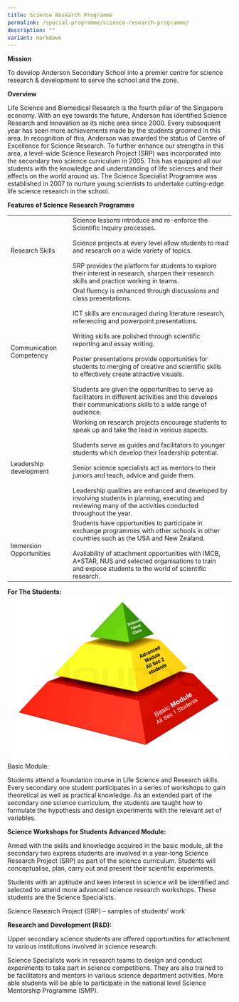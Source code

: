 ```yaml
---
title: Science Research Programme
permalink: /special-programme/science-research-programme/
description: ""
variant: markdown
---
```

**Mission**

To develop Anderson Secondary School into a premier centre for science research &amp; development to serve the school and the zone.

**Overview**

Life Science and Biomedical Research is the fourth pillar of the Singapore economy. With an eye towards the future, Anderson has identified Science Research and Innovation as its niche area since 2000. Every subsequent year has seen more achievements made by the students groomed in this area. In recognition of this, Anderson was awarded the status of Centre of Excellence for Science Research. To further enhance our strengths in this area, a level-wide Science Research Project (SRP) was incorporated into the secondary two science curriculum in 2005. This has equipped all our students with the knowledge and understanding of life sciences and their effects on the world around us. The Science Specialist Programme was established in 2007 to nurture young scientists to undertake cutting-edge life science research in the school.

**Features of Science Research Programme**


| |  | 
| -------- | -------- | 
| Research Skills | Science lessons introduce and re-enforce the Scientific Inquiry processes. <br><br>Science projects at every level allow students to read and research on a wide variety of topics. <br><br>SRP provides the platform for students to explore their interest in research, sharpen their research skills and practice working in teams.
|Communication Competency|Oral fluency is enhanced through discussions and class presentations.<br><br>ICT skills are encouraged during literature research, referencing and powerpoint presentations. <br><br>Writing skills are polished through scientific reporting and essay writing.<br><br>Poster presentations provide opportunities for students to merging of creative and scientific skills to effectively create attractive visuals.<br><br>Students are given the opportunities to serve as facilitators in different activities and this develops their communications skills to a wide range of audience.
|Leadership development|Working on research projects encourage students to speak up and take the lead in various aspects. <br><br>Students serve as guides and facilitators to younger students which develop their leadership potential.<br><br>Senior science specialists act as mentors to their juniors and teach, advice and guide them.<br><br>Leadership qualities are enhanced and developed by involving students in planning, executing and reviewing many of the activities conducted throughout the year.
|Immersion Opportunities|Students have opportunities to participate in exchange programmes with other schools in other countries such as the USA and New Zealand.<br><br>Availability of attachment opportunities with IMCB, A*STAR, NUS and selected organisations to train and expose students to the world of scientific research.


**For The Students:**
![](/images/Picture1.png)

Basic Module:

Students attend a foundation course in Life Science and Research skills. Every secondary one student participates in a series of workshops to gain theoretical as well as practical knowledge. As an extended part of the secondary one science curriculum, the students are taught how to formulate the hypothesis and design experiments with the relevant set of variables.

**Science Workshops for Students Advanced Module:**

Armed with the skills and knowledge acquired in the basic module, all the secondary two express students are involved in a year-long Science Research Project (SRP) as part of the science curriculum. Students will conceptualise, plan, carry out and present their scientific experiments.

Students with an aptitude and keen interest in science will be identified and selected to attend more advanced science research workshops. These students are the Science Specialists.

Science Research Project (SRP) – samples of students’ work

**Research and Development (R&amp;D):**

Upper secondary science students are offered opportunities for attachment to various institutions involved in science research.

Science Specialists work in research teams to design and conduct experiments to take part in science competitions. They are also trained to be facilitators and mentors in various science department activities. More able students will be able to participate in the national level Science Mentorship Programme (SMP).

